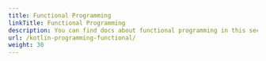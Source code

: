 ```yaml
---
title: Functional Programming
linkTitle: Functional Programming
description: You can find docs about functional programming in this section
url: /kotlin-programming-functional/
weight: 30
---
```

